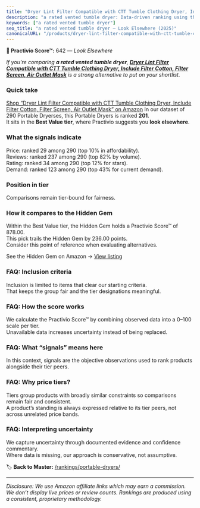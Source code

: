 ```yaml
---
title: "Dryer Lint Filter Compatible with CTT Tumble Clothing Dryer, Include Filter Cotton, Filter Screen, Air Outlet Mask"
description: "a rated vented tumble dryer: Data-driven ranking using the Practivio Score™. Positioned by quality, value, demand, findability, momentum."
keywords: ["a rated vented tumble dryer"]
seo_title: "a rated vented tumble dryer — Look Elsewhere (2025)"
canonicalURL: "/products/dryer-lint-filter-compatible-with-ctt-tumble-clothing-dryer-include-filter-cotton-filter-screen-air-outlet-mask-B0F8HGLYW1/"
---
```


**🚫 Practivio Score™:** 642 — _Look Elsewhere_


*If you're comparing **a rated vented tumble dryer**, **[Dryer Lint Filter Compatible with CTT Tumble Clothing Dryer, Include Filter Cotton, Filter Screen, Air Outlet Mask](https://www.amazon.com/dp/B0F8HGLYW1?tag=practivio-20)** is a strong alternative to put on your shortlist.*
### Quick take
[Shop “Dryer Lint Filter Compatible with CTT Tumble Clothing Dryer, Include Filter Cotton, Filter Screen, Air Outlet Mask” on Amazon](https://www.amazon.com/dp/B0F8HGLYW1?tag=practivio-20)
In our dataset of 290 Portable Dryerses, this Portable Dryers is ranked **201**.  
It sits in the **Best Value tier**, where Practivio suggests you **look elsewhere**.

### What the signals indicate
Price: ranked 29 among 290 (top 10% in affordability).  
Reviews: ranked 237 among 290 (top 82% by volume).  
Rating: ranked 34 among 290 (top 12% for stars).  
Demand: ranked 123 among 290 (top 43% for current demand).

### Position in tier
Comparisons remain tier-bound for fairness.

### How it compares to the Hidden Gem
Within the Best Value tier, the Hidden Gem holds a Practivio Score™ of 878.00.  
This pick trails the Hidden Gem by 236.00 points.  
Consider this point of reference when evaluating alternatives.  

See the Hidden Gem on Amazon → [View listing](https://www.amazon.com/dp/B08PVYFDCK?tag=practivio-20)

### FAQ: Inclusion criteria
Inclusion is limited to items that clear our starting criteria.  
That keeps the group fair and the tier designations meaningful.

### FAQ: How the score works
We calculate the Practivio Score™ by combining observed data into a 0–100 scale per tier.  
Unavailable data increases uncertainty instead of being replaced.

### FAQ: What “signals” means here
In this context, signals are the objective observations used to rank products alongside their tier peers.

### FAQ: Why price tiers?
Tiers group products with broadly similar constraints so comparisons remain fair and consistent.  
A product’s standing is always expressed relative to its tier peers, not across unrelated price bands.

### FAQ: Interpreting uncertainty
We capture uncertainty through documented evidence and confidence commentary.  
Where data is missing, our approach is conservative, not assumptive.


🏷️ **Back to Master:** [/rankings/portable-dryers/](/rankings/portable-dryers/)

---
_Disclosure: We use Amazon affiliate links which may earn a commission. We don’t display live prices or review counts. Rankings are produced using a consistent, proprietary methodology._
